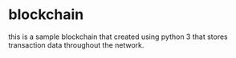 # blockchain
this is a sample blockchain that created using python 3 that stores transaction data throughout the network.